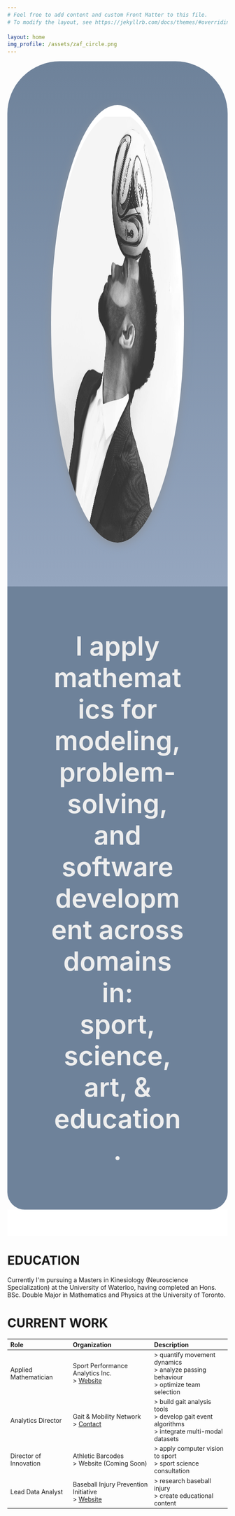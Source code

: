 ```yaml
---
# Feel free to add content and custom Front Matter to this file.
# To modify the layout, see https://jekyllrb.com/docs/themes/#overriding-theme-defaults

layout: home
img_profile: /assets/zaf_circle.png
---
```

<style>
    #pnl-head {
        display: flex;
        justify-content: center;
        align-items: center;
        height: 25vh;
        padding: 2.5vh;
        background-image: linear-gradient(180deg, #6e829a, #95a6bf);
        border-radius: 3vh 3vh 0 0;
    }
    #profilepic {
        height: 100%;
        box-shadow: 0px 5px 0.5vh #8c939c;
        border-radius: 100%
    }
    #introtext {
        padding: 2.5vh;
        background-image: linear-gradient(180deg, #6e829a, #6e829a);
        color: #eeeeee;
        font-size: 1.5vh;
        font-weight: 600;
        text-align: center;
        border-radius: 0 0 1vh 1vh;
    }
    #introfade {
        height: 1.5vh;
        background-image: linear-gradient(180deg, #ffffff, #ffffff);
    }
</style>
<div id="pnl-head">
    <img id="profilepic" src="assets/zaf_ball.png" alt="drawing"/>
</div>
<div id="introtext">
    I apply mathematics for modeling, problem-solving, and software development across domains in: <br/> sport, science, art, & education.
</div>
<div id="introfade">
</div>

# EDUCATION
Currently I'm pursuing a Masters in Kinesiology (Neuroscience Specialization) at the University of Waterloo, having completed an Hons. BSc. Double Major in Mathematics and Physics at the University of Toronto.

# CURRENT WORK

| Role                | Organization | Description         |
|:--------------------|:-----|:---------------|
| Applied Mathematician   | Sport Performance Analytics Inc.<br/> > [Website](https://www.sportperformanceanalytics.ca/)   | > quantify movement dynamics<br/> > analyze passing behaviour<br/> > optimize team selection |
| Analytics Director | Gait & Mobility Network <br/> > [Contact](mobility.network@utoronto.ca) | > build gait analysis tools <br/> > develop gait event algorithms <br/> > integrate multi-modal datasets |
| Director of Innovation | Athletic Barcodes <br/> > Website (Coming Soon)  | > apply computer vision to sport <br/> > sport science consultation |
| Lead Data Analyst | Baseball Injury Prevention Initiative <br/> > [Website](https://www.baseballipi.org/)  | > research baseball injury <br/> > create educational content |
